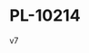 # PL-10214
<p>v7</p>
<!-- START OF ALTCRAFT PIXEL CODE !-->        <img src="https://pxl.altcraft.alexander-nemtsev.lan/pixel?k=c77FePkyzfqDzaovtcoJ7YyTGRSBuJZvrNYT9LGwWiuVUXYxnc3WAuV&s=5d908cc0bf0d37ef&goals=test&value=100" style="display: none;"/>        <!-- END OF ALTCRAFT PIXEL CODE !-->
